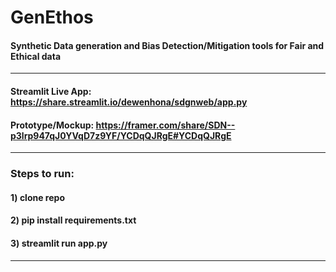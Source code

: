 # GenEthos
#### Synthetic Data generation and Bias Detection/Mitigation tools for Fair and Ethical data
______________________
#### Streamlit Live App: https://share.streamlit.io/dewenhona/sdgnweb/app.py
#### Prototype/Mockup: https://framer.com/share/SDN--p3lrp947qJ0YVqD7z9YF/YCDqQJRgE#YCDqQJRgE
______________________
### Steps to run:
#### 1) clone repo
#### 2) pip install requirements.txt
#### 3) streamlit run app.py
______________________

